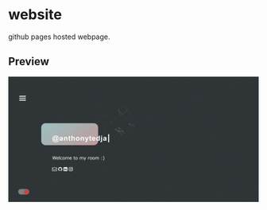 # website

github pages hosted webpage.

## Preview

[![Website Preview](preview.jpg)](https://anthonytedja.github.io/)
